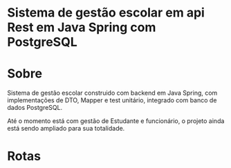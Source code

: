 # Sistema de gestão escolar em api Rest em Java Spring com PostgreSQL


# Sobre
Sistema de gestão escolar construido com backend em Java Spring, com implementações de DTO, Mapper e test unitário, integrado com banco de dados PostgreSQL.

Até o momento está com gestão de Estudante e funcionário, o projeto ainda está sendo ampliado para sua totalidade. 

# Rotas
